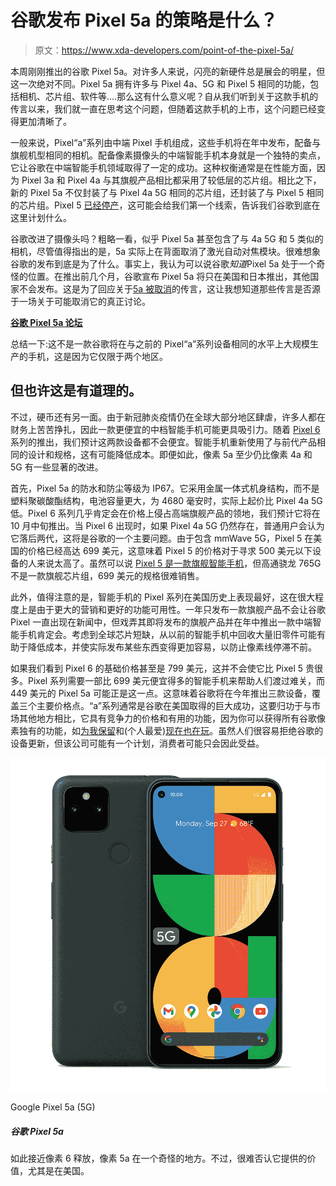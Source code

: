 # 谷歌发布 Pixel 5a 的策略是什么？

> 原文：<https://www.xda-developers.com/point-of-the-pixel-5a/>

本周刚刚推出的谷歌 Pixel 5a。对许多人来说，闪亮的新硬件总是展会的明星，但这一次绝对不同。Pixel 5a 拥有许多与 Pixel 4a、5G 和 Pixel 5 相同的功能，包括相机、芯片组、软件等....那么这有什么意义呢？自从我们听到关于这款手机的传言以来，我们就一直在思考这个问题，但随着这款手机的上市，这个问题已经变得更加清晰了。

一般来说，Pixel“a”系列由中端 Pixel 手机组成，这些手机将在年中发布，配备与旗舰机型相同的相机。配备像素摄像头的中端智能手机本身就是一个独特的卖点，它让谷歌在中端智能手机领域取得了一定的成功。这种权衡通常是在性能方面，因为 Pixel 3a 和 Pixel 4a 与其旗舰产品相比都采用了较低层的芯片组。相比之下，新的 Pixel 5a 不仅封装了与 Pixel 4a 5G 相同的芯片组，还封装了与 Pixel 5 相同的芯片组。Pixel 5 [已经停产](https://www.xda-developers.com/pixel-4a-5g-pixel-5-discontinued/)，这可能会给我们第一个线索，告诉我们谷歌到底在这里计划什么。

谷歌改进了摄像头吗？粗略一看，似乎 Pixel 5a 甚至包含了与 4a 5G 和 5 类似的相机，尽管值得指出的是，5a 实际上在背面取消了激光自动对焦模块。很难想象谷歌的发布到底是为了什么。事实上，我认为可以说谷歌*知道*Pixel 5a 处于一个奇怪的位置。在推出前几个月，谷歌宣布 Pixel 5a 将只在美国和日本推出，其他国家不会发布。这是为了回应关于[5a 被取消](https://www.xda-developers.com/google-pixel-5a-canceled/)的传言，这让我想知道那些传言是否源于一场关于可能取消它的真正讨论。

**[谷歌 Pixel 5a 论坛](https://forum.xda-developers.com/f/google-pixel-5a.12359/)**

总结一下:这不是一款谷歌将在与之前的 Pixel“a”系列设备相同的水平上大规模生产的手机，这是因为它仅限于两个地区。

## 但也许这是有道理的。

不过，硬币还有另一面。由于新冠肺炎疫情仍在全球大部分地区肆虐，许多人都在财务上苦苦挣扎，因此一款更便宜的中档智能手机可能更具吸引力。随着 [Pixel 6](https://www.xda-developers.com/google-pixel-6/) 系列的推出，我们预计这两款设备都不会便宜。智能手机重新使用了与前代产品相同的设计和规格，这有可能降低成本。即便如此，像素 5a 至少仍比像素 4a 和 5G 有一些显著的改进。

首先，Pixel 5a 的防水和防尘等级为 IP67。它采用金属一体式机身结构，而不是塑料聚碳酸酯结构，电池容量更大，为 4680 毫安时，实际上起价比 Pixel 4a 5G 低。Pixel 6 系列几乎肯定会在价格上侵占高端旗舰产品的领地，我们预计它将在 10 月中旬推出。当 Pixel 6 出现时，如果 Pixel 4a 5G 仍然存在，普通用户会认为它落后两代，这将是谷歌的一个主要问题。由于包含 mmWave 5G，Pixel 5 在美国的价格已经高达 699 美元，这意味着 Pixel 5 的价格对于寻求 500 美元以下设备的人来说太高了。虽然可以说 [Pixel 5 是一款旗舰智能手机](https://www.xda-developers.com/google-pixel-5-review/)，但高通骁龙 765G 不是一款旗舰芯片组，699 美元的规格很难销售。

此外，值得注意的是，智能手机的 Pixel 系列在美国历史上表现最好，这在很大程度上是由于更大的营销和更好的功能可用性。一年只发布一款旗舰产品不会让谷歌 Pixel 一直出现在新闻中，但戏弄其即将发布的旗舰产品并在年中推出一款中端智能手机肯定会。考虑到全球芯片短缺，从以前的智能手机中回收大量旧零件可能有助于降低成本，并使实际发布某些东西变得更加容易，以防止像素线停滞不前。

如果我们看到 Pixel 6 的基础价格甚至是 799 美元，这并不会使它比 Pixel 5 贵很多。Pixel 系列需要一部比 699 美元便宜得多的智能手机来帮助人们渡过难关，而 449 美元的 Pixel 5a 可能正是这一点。这意味着谷歌将在今年推出三款设备，覆盖三个主要价格点。“a”系列通常是谷歌在美国取得的巨大成功，这要归功于与市场其他地方相比，它具有竞争力的价格和有用的功能，因为你可以获得所有谷歌像素独有的功能，如[为我保留](https://www.xda-developers.com/hold-for-me-google-pixel-5-pixel-4a-5g-google-assistant-wait-line-for-you/)和(个人最爱)[现在也在玩](https://www.xda-developers.com/google-pixel-now-playing-feature-ported/)。虽然人们很容易拒绝谷歌的设备更新，但该公司可能有一个计划，消费者可能只会因此受益。

 <picture>![The Pixel 5a (5G) is the successor to the Pixel 4a 5G from last year with some minor changes that make it a great mid-range offering.](img/69df2a139ed59ee7f42ae5a38f900b64.png)</picture> 

Google Pixel 5a (5G)

##### 谷歌 Pixel 5a

如此接近像素 6 释放，像素 5a 在一个奇怪的地方。不过，很难否认它提供的价值，尤其是在美国。
